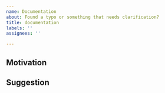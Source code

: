 ```yaml
---
name: Documentation
about: Found a typo or something that needs clarification?
title: documentation
labels: ''
assignees: ''

---
```


<!-- Thanks for taking the time to open an issue and help make the docs better -->

## Motivation

<!-- Why should we update our docs? -->

<!-- What should we do instead? -->

## Suggestion

<!-- What should we do instead? -->
